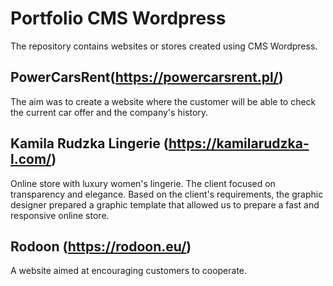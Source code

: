 # Portfolio CMS Wordpress
The repository contains websites or stores created using CMS Wordpress.

## PowerCarsRent(https://powercarsrent.pl/)
The aim was to create a website where the customer will be able to check the current car offer and the company's history.

## Kamila Rudzka Lingerie (https://kamilarudzka-l.com/)
Online store with luxury women's lingerie. The client focused on transparency and elegance. Based on the client's requirements, the graphic designer prepared a graphic template that allowed us to prepare a fast and responsive online store.

## Rodoon (https://rodoon.eu/)
A website aimed at encouraging customers to cooperate.
